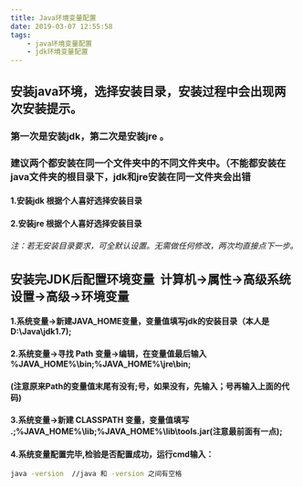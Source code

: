 ```yaml
---
title: Java环境变量配置
date: 2019-03-07 12:55:58
tags:
	- java环境变量配置
	- jdk环境变量配置
---
```


## 安装java环境，选择安装目录，安装过程中会出现两次安装提示。
### 第一次是安装jdk，第二次是安装jre 。
### 建议两个都安装在同一个文件夹中的不同文件夹中。（不能都安装在java文件夹的根目录下，jdk和jre安装在同一文件夹会出错
#### 1.安装jdk 根据个人喜好选择安装目录
#### 2.安装jre 根据个人喜好选择安装目录
###### 注：若无安装目录要求，可全默认设置。无需做任何修改，两次均直接点下一步。
## 安装完JDK后配置环境变量  计算机→属性→高级系统设置→高级→环境变量 
#### 1.系统变量→新建JAVA_HOME变量，变量值填写jdk的安装目录（本人是 D:\Java\jdk1.7);
#### 2.系统变量→寻找 Path 变量→编辑，在变量值最后输入 %JAVA_HOME%\bin;%JAVA_HOME%\jre\bin;
#### (注意原来Path的变量值末尾有没有;号，如果没有，先输入；号再输入上面的代码)
#### 3.系统变量→新建 CLASSPATH 变量，变量值填写   .;%JAVA_HOME%\lib;%JAVA_HOME%\lib\tools.jar(注意最前面有一点);
#### 4.系统变量配置完毕,检验是否配置成功，运行cmd输入：
```bash
java -version  //java 和 -version 之间有空格
```